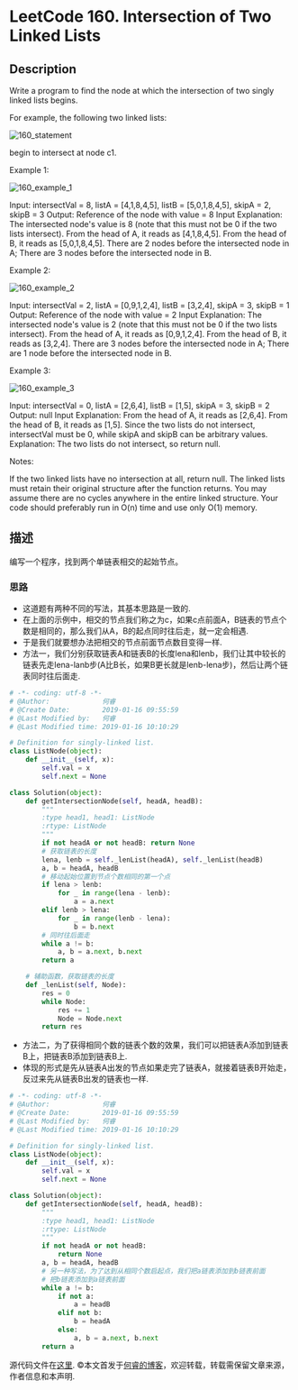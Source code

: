 # LeetCode 160. Intersection of Two Linked Lists

## Description

Write a program to find the node at which the intersection of two singly linked lists begins.

For example, the following two linked lists:

![160_statement](https://wp.me/aaizn9-135)

begin to intersect at node c1.

Example 1:

![160_example_1](https://wp.me/aaizn9-136)

Input: intersectVal = 8, listA = [4,1,8,4,5], listB = [5,0,1,8,4,5], skipA = 2, skipB = 3
Output: Reference of the node with value = 8
Input Explanation: The intersected node's value is 8 (note that this must not be 0 if the two lists intersect). From the head of A, it reads as [4,1,8,4,5]. From the head of B, it reads as [5,0,1,8,4,5]. There are 2 nodes before the intersected node in A; There are 3 nodes before the intersected node in B.

Example 2:

![160_example_2](https://wp.me/aaizn9-137)

Input: intersectVal = 2, listA = [0,9,1,2,4], listB = [3,2,4], skipA = 3, skipB = 1
Output: Reference of the node with value = 2
Input Explanation: The intersected node's value is 2 (note that this must not be 0 if the two lists intersect). From the head of A, it reads as [0,9,1,2,4]. From the head of B, it reads as [3,2,4]. There are 3 nodes before the intersected node in A; There are 1 node before the intersected node in B.

Example 3:

![160_example_3](https://wp.me/aaizn9-138)

Input: intersectVal = 0, listA = [2,6,4], listB = [1,5], skipA = 3, skipB = 2
Output: null
Input Explanation: From the head of A, it reads as [2,6,4]. From the head of B, it reads as [1,5]. Since the two lists do not intersect, intersectVal must be 0, while skipA and skipB can be arbitrary values.
Explanation: The two lists do not intersect, so return null.

Notes:

If the two linked lists have no intersection at all, return null.
The linked lists must retain their original structure after the function returns.
You may assume there are no cycles anywhere in the entire linked structure.
Your code should preferably run in O(n) time and use only O(1) memory.

## 描述

编写一个程序，找到两个单链表相交的起始节点。

### 思路

* 这道题有两种不同的写法，其基本思路是一致的.
* 在上面的示例中，相交的节点我们称之为c，如果c点前面A，B链表的节点个数是相同的，那么我们从A，B的起点同时往后走，就一定会相遇.
* 于是我们就要想办法把相交的节点前面节点数目变得一样.
* 方法一，我们分别获取链表A和链表B的长度lena和lenb，我们让其中较长的链表先走lena-lanb步(A比B长，如果B更长就是lenb-lena步)，然后让两个链表同时往后面走.

```python
# -*- coding: utf-8 -*-
# @Author:             何睿
# @Create Date:        2019-01-16 09:55:59
# @Last Modified by:   何睿
# @Last Modified time: 2019-01-16 10:10:29

# Definition for singly-linked list.
class ListNode(object):
    def __init__(self, x):
        self.val = x
        self.next = None

class Solution(object):
    def getIntersectionNode(self, headA, headB):
        """
        :type head1, head1: ListNode
        :rtype: ListNode
        """
        if not headA or not headB: return None
        # 获取链表的长度
        lena, lenb = self._lenList(headA), self._lenList(headB)
        a, b = headA, headB
        # 移动起始位置到节点个数相同的第一个点
        if lena > lenb:
            for _ in range(lena - lenb):
                a = a.next
        elif lenb > lena:
            for _ in range(lenb - lena):
                b = b.next
        # 同时往后面走
        while a != b:
            a, b = a.next, b.next
        return a

    # 辅助函数，获取链表的长度
    def _lenList(self, Node):
        res = 0
        while Node:
            res += 1
            Node = Node.next
        return res
```
* 方法二，为了获得相同个数的链表个数的效果，我们可以把链表A添加到链表B上，把链表B添加到链表B上.
* 体现的形式是先从链表A出发的节点如果走完了链表A，就接着链表B开始走，反过来先从链表B出发的链表也一样.

```python
# -*- coding: utf-8 -*-
# @Author:             何睿
# @Create Date:        2019-01-16 09:55:59
# @Last Modified by:   何睿
# @Last Modified time: 2019-01-16 10:10:29

# Definition for singly-linked list.
class ListNode(object):
    def __init__(self, x):
        self.val = x
        self.next = None

class Solution(object):
    def getIntersectionNode(self, headA, headB):
        """
        :type head1, head1: ListNode
        :rtype: ListNode
        """
        if not headA or not headB:
            return None
        a, b = headA, headB
        # 另一种写法，为了达到从相同个数启起点，我们把a链表添加到b链表前面
        # 把b链表添加到a链表前面
        while a != b:
            if not a:
                a = headB
            elif not b:
                b = headA
            else:
                a, b = a.next, b.next
        return a
```

源代码文件在[这里](https://github.com/ruicore/Algorithm/blob/master/Leetcode/2019-01-16-160-Intersection-of-Two-Linked-Lists.py).
©本文首发于[何睿的博客](https://www.ruicore.cn/leetcode-160-intersection-of-two-linked-lists/)，欢迎转载，转载需保留文章来源，作者信息和本声明.
